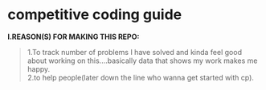 # competitive coding guide

<b>I.REASON(S) FOR MAKING THIS REPO:</b><br>
>1.To track number of problems I have solved and kinda feel good about working on this....basically data that shows my work makes me happy.<br>
>2.to help people(later down the line who wanna get started with cp).


